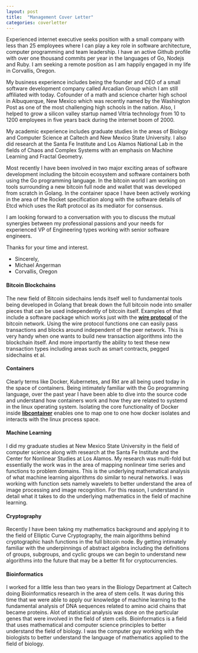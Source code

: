 ```yaml
---
layout: post
title:  "Management Cover Letter"
categories: coverletter
---
```


Experienced internet executive seeks position with a small company with less than 25 employees where I can play a key role in software architecture, computer programming and team leadership. I have an active Github profile with over one thousand commits per year in the languages of Go, Nodejs and Ruby.  I am seeking a remote position as I am happily engaged in my life in Corvallis, Oregon.

My business experience includes being the founder and CEO of a small software development company called Arcadian Group which I am still affiliated with today.  Cofounder of a math and science charter high school in Albuquerque, New Mexico which was recently named by the Washington Post as one of the most challenging high schools in the nation. Also, I helped to grow a silicon valley startup named Vitria technology from 10 to 1200 employees in five years back during the internet boom of 2000.

My academic experience includes graduate studies in the areas of Biology and Computer Science at Caltech and New Mexico State University.  I also did research at the Santa Fe Institute and Los Alamos National Lab in the fields of Chaos and Complex Systems with an emphasis on Machine Learning and Fractal Geometry.

Most recently I have been involved in two major exciting areas of software development including the bitcoin ecosystem and software containers both using the Go programming language.  In the bitcoin world I am working on tools surrounding a new bitcoin full node and wallet that was developed from scratch in Golang.  In the container space I have been actively working in the area of the Rocket specification along with the software details of Etcd which uses the Raft protocol as its mediator for consensus.

I am looking forward to a conversation with you to discuss the mutual synergies between my professional passions and your needs for experienced VP of Engineering types working with senior software engineers.

Thanks for your time and interest.

* Sincerely,
* Michael Angerman
* Corvallis, Oregon

#### Bitcoin Blockchains

The new field of Bitcoin sidechains lends itself well to fundamental tools being developed in Golang that break down the full bitcoin node into smaller pieces that can be used independently of bitcoin itself.  Examples of that include a software package which works just with the
**[wire protocol](https://github.com/btcsuite/btcd/tree/master/wire#wire)**
of the bitcoin network.  Using the wire protocol functions one can easily pass transactions and blocks around independent of the peer network.  This is very handy when one wants to build new transaction algorithms into the blockchain itself.  And more importantly the ability to test these new transaction types including areas such as smart contracts, pegged sidechains et al.

#### Containers

Clearly terms like Docker, Kubernetes, and Rkt are all being used today in the space of containers.  Being intimately familiar with the Go programming language, over the past year I have been able to dive into the source code and understand how containers work and how they are related to systemd in the linux operating system.  Isolating the core functionality of Docker inside
**[libcontainer](https://github.com/docker/libcontainer#libcontainer---reference-implementation-for-containers-)** 
enables one to map one to one how docker isolates and interacts with the linux process space.

#### Machine Learning

I did my graduate studies at New Mexico State University in the field of computer science along with research at the Santa Fe Institute and the Center for Nonlinear Studies at Los Alamos.  My research was multi-fold but essentially the work was in the area of mapping nonlinear time series and functions to problem domains.  This is the underlying mathematical analysis of what machine learning algorithms do similar to neural networks. I was working with function sets namely wavelets to better understand the area of image processing and image recognition.  For this reason, I understand in detail what it takes to do the underlying mathematics in the field of machine learning.

#### Cryptography

Recently I have been taking my mathematics background and applying it to the field of Elliptic Curve Cryptography, the main algorithms behind cryptographic hash functions in the full bitcoin node.  By getting intimately familiar with the underpinnings of abstract algebra including the definitions of groups, subgroups, and cyclic groups we can begin to understand new algorithms into the future that may be a better fit for cryptocurrencies.

#### Bioinformatics

I worked for a little less than two years in the Biology Department at Caltech doing Bioinformatics research in the area of stem cells.  It was during this time that we were able to apply our knowledge of machine learning to the fundamental analysis of DNA sequences related to amino acid chains that became proteins.  Alot of statistical analysis was done on the particular genes that were involved in the field of stem cells.  Bioinformatics is a field that uses mathematical and computer science principles to better understand the field of biology.  I was the computer guy working with the biologists to better understand the language of mathematics applied to the field of biology.
